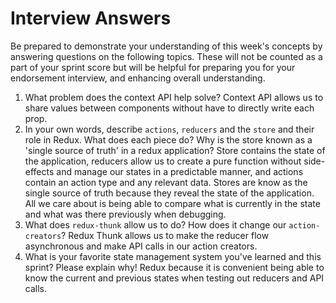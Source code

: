 # Interview Answers
Be prepared to demonstrate your understanding of this week's concepts by answering questions on the following topics. These will not be counted as a part of your sprint score but will be helpful for preparing you for your endorsement interview, and enhancing overall understanding.

1. What problem does the context API help solve?
    Context API allows us to share values between components without have to directly write each prop.
2. In your own words, describe `actions`, `reducers` and the `store` and their role in Redux. What does each piece do? Why is the store known as a 'single source of truth' in a redux application?
    Store contains the state of the application, reducers allow us to create a pure function without side-effects and manage our states in a predictable manner, and actions contain an action type and any relevant data. Stores are know as the single source of truth because they reveal the state of the application. All we care about is being able to compare what is currently in the state and what was there previously when debugging.
3. What does `redux-thunk` allow us to do? How does it change our `action-creators`?
    Redux Thunk allows us to make the reducer flow asynchronous and make API calls in our action creators.
4. What is your favorite state management system you've learned and this sprint? Please explain why!
    Redux because it is convenient being able to know the current and previous states when testing out reducers and API calls.